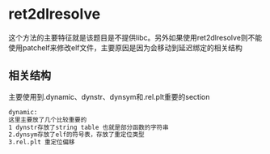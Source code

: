 # ret2dlresolve

这个方法的主要特征就是该题目是不提供libc。另外如果使用ret2dlresolve则不能使用patchelf来修改elf文件，主要原因是因为会移动到延迟绑定的相关结构

## 相关结构

主要使用到.dynamic、dynstr、dynsym和.rel.plt重要的section

```tex
dynamic:
这里主要放了几个比较重要的
1 dynstr存放了string table 也就是部分函数的字符串
2.dynsym存放了elf的符号表，存放了重定位类型
3.rel.plt 重定位偏移
```

